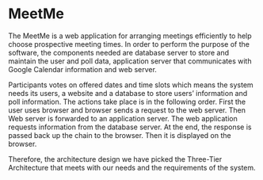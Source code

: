 # MeetMe
The MeetMe is a web application for arranging meetings efficiently to help choose prospective meeting times. In order to perform the purpose of the software, the components needed are database server to store and maintain the user and poll data, application server that communicates with Google Calendar information and web server.

Participants votes on offered dates and time slots which means the system needs its users, a website and a database to store users’ information and poll information. The actions take place is in the following order. First the user uses browser and browser sends a request to the web server. Then Web server is forwarded to an application server. The web application requests information from the database server. At the end, the response is passed back up the chain to the browser. Then it is displayed on the browser.

Therefore, the architecture design we have picked the Three-Tier Architecture that meets with our needs and the requirements of the system.
